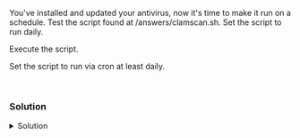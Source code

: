 You've installed and updated your antivirus, now it's time to make it run on a schedule. Test the script found at /answers/clamscan.sh. Set the script to run daily.

Execute the script.

Set the script to run via cron at least daily.

<br>

### Solution
<details>
<summary>Solution</summary>

Set the script file to be executable.

```plain
chmod 755 /answers/clamscan.sh
```{{exec}}

Verify the permissions

```plain
ls -l /answers/clamscan.sh
```{{exec}}

View the file and see if you can determine what it is doing.

```plain
cat /answers/clamscan.sh
```{{exec}}

How many log files are being created in each run? Why do you you think this is?

What directory or path is being scanned?

Execute the script with a timer and see what the output is. 

This should take approximately 10 minutes, so let it run and go grab a drink.

```plain
time /answers/clamscan.sh
```{{exec}}

How long did the script take to run?

What values do you see in the output? Did you find any viruses? Does the output coincide with what you see in /var/log/clamav/clamav.log?

Set the script to execute daily (There's more than one way to do this)

Check if cron is running on the server?

```plain
systemctl status cron --no-pager
```{{exec}}

If you want it to run from cron.daily, you would do this.

```plain
cp /answers/clamscan.sh /etc/cron.daily/
```{{exec}}

The other way to set this to run daily, say at 0100 AM local time, would look like this:

```plain
crontab -e
```{{exec}}

Select your editor of choice from the menu.

Add the following line:

```plain
0 1 * * * /answers/clamscan.sh
```

Hit `esc :wq` to exit vi.

Check and verify that the crontab is set.

```plain
crontab -l
```{{exec}}

Hit submit to see your lab results.

</details>